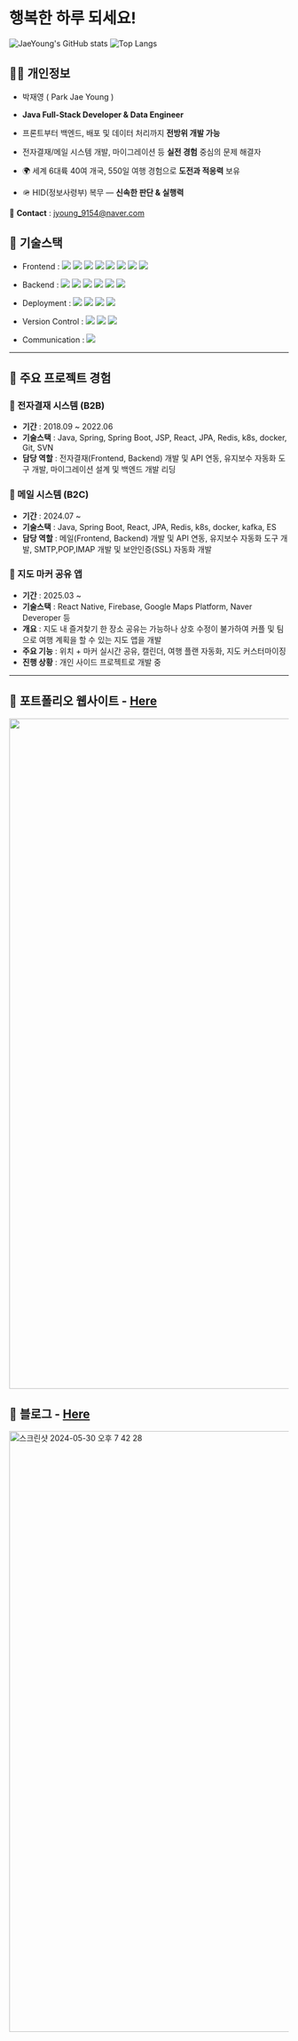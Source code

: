 # 행복한 하루 되세요!

![JaeYoung's GitHub stats](https://github-readme-stats-sand-six-91.vercel.app/api?username=jyoung9154&show_icons=true&theme=calm&count_private=true&hide=stars,prs)
![Top Langs](https://github-readme-stats-sand-six-91.vercel.app/api/top-langs/?username=jyoung9154&layout=compact&theme=calm)

## 🙋‍♂️ 개인정보
- 박재영 ( Park Jae Young )
- **Java Full-Stack Developer & Data Engineer**
  
- 프론트부터 백엔드, 배포 및 데이터 처리까지 **전방위 개발 가능**
- 전자결재/메일 시스템 개발, 마이그레이션 등 **실전 경험** 중심의 문제 해결자
- 🌍 세계 6대륙 40여 개국, 550일 여행 경험으로 **도전과 적응력** 보유
- 🪖 HID(정보사령부) 복무 — **신속한 판단 & 실행력**

📧 **Contact** : jyoung_9154@naver.com

## 🔨 기술스택
- Frontend :
<span><img src="https://img.shields.io/badge/HTML-e34f26?style=flat&logo=html5&logoColor=white"/></span>
<span><img src="https://img.shields.io/badge/CSS-1572b6?style=flat&logo=css3&logoColor=white"/></span>
<span><img src="https://img.shields.io/badge/JavaScript-dbab09?style=flat&logo=javascript&logoColor=white"/></span>
<span><img src="https://img.shields.io/badge/React-61dafb?style=flat&logo=react&logoColor=white"/></span>
<span><img src="https://img.shields.io/badge/jQuery-0769ad?style=flat&logo=jquery&logoColor=white"/></span>
<span><img src="https://img.shields.io/badge/Bootstrap-7952B3?style=flat&logo=bootstrap&logoColor=white"/></span>
<span><img src="https://img.shields.io/badge/React Query-FF4154?style=flat&logo=react-query&logoColor=white"/></span>
<span><img src="https://img.shields.io/badge/React Hook Form-EC5990?style=flat&logo=react-hook-form&logoColor=white"/></span>

- Backend :
<span><img src="https://img.shields.io/badge/Java-3776AB?style=flat&logo=java&logoColor=white"/></span>
<span><img src="https://img.shields.io/badge/Spring-8bc34b?style=flat&logo=spring&logoColor=white"/></span>
<span><img src="https://img.shields.io/badge/SpringBoot-41AD48?style=flat&logo=springboot&logoColor=white"/></span>
<span><img src="https://img.shields.io/badge/JPA-FFCA28?style=flat&logo=JPA&logoColor=white"/></span>
<span><img src="https://img.shields.io/badge/Linux-3776AB?style=flat&logo=linux&logoColor=white"/></span>
<span><img src="https://img.shields.io/badge/Kafka-231f20?style=flat&logo=apachekafka&logoColor=white"/></span>

- Deployment :
<span><img src="https://img.shields.io/badge/Redis-232f3e?style=flat&logo=redis&logoColor=white"/></span>
<span><img src="https://img.shields.io/badge/Nginx-00c7b7?style=flat&logo=nginx&logoColor=white"/></span>
<span><img src="https://img.shields.io/badge/Docker-2496ED?style=flat&logo=docker&logoColor=white"/></span>
<span><img src="https://img.shields.io/badge/Kubernetes-326ce5?style=flat&logo=kubernetes&logoColor=white"/></span>

- Version Control :
<span><img src="https://img.shields.io/badge/Git-f05032?style=flat&logo=git&logoColor=white"/></span>
<span><img src="https://img.shields.io/badge/GitHub-181717?style=flat&logo=github&logoColor=white"/></span>
<span><img src="https://img.shields.io/badge/SVN-0052cc?style=flat&logo=svn&logoColor=white"/></span><br/>
- Communication :
<span><img src="https://img.shields.io/badge/Jira-0052cc?style=flat&logo=jira&logoColor=white"/></span>

---

## 💼 주요 프로젝트 경험

### 📌 전자결재 시스템 (B2B)
- **기간** : 2018.09 ~ 2022.06
- **기술스택** : Java, Spring, Spring Boot, JSP, React, JPA, Redis, k8s, docker, Git, SVN
- **담당 역할** : 전자결재(Frontend, Backend) 개발 및 API 연동, 유지보수 자동화 도구 개발, 마이그레이션 설계 및 백엔드 개발 리딩

### 📌 메일 시스템 (B2C)
- **기간** : 2024.07 ~ 
- **기술스택** : Java, Spring Boot, React, JPA, Redis, k8s, docker, kafka, ES
- **담당 역할** : 메일(Frontend, Backend) 개발 및 API 연동, 유지보수 자동화 도구 개발, SMTP,POP,IMAP 개발 및 보안인증(SSL) 자동화 개발

### 📌 지도 마커 공유 앱
- **기간** : 2025.03 ~ 
- **기술스택** : React Native, Firebase, Google Maps Platform, Naver Deveroper 등
- **개요** : 지도 내 즐겨찾기 한 장소 공유는 가능하나 상호 수정이 불가하여 커플 및 팀으로 여행 계획을 할 수 있는 지도 앱을 개발   
- **주요 기능** : 위치 + 마커 실시간 공유, 캘린더, 여행 플랜 자동화, 지도 커스터마이징
- **진행 상황** : 개인 사이드 프로젝트로 개발 중

---

## 📝 포트폴리오 웹사이트 - <a href="https://jyoung9154.github.io">Here</a>
[<img width="1206" src="https://github.com/jyoung9154/jyoung9154/assets/38848601/0b1a8958-6ed9-4f89-b24a-8201a3990b38">](https://jyoung9154.github.io)
## 📝 블로그 - <a href="https://velog.io/@jyoung9154/repositioning">Here</a> 
[<img width="1081" alt="스크린샷 2024-05-30 오후 7 42 28" src="https://github.com/jyoung9154/jyoung9154/assets/38848601/17e0ce7c-2eba-4169-ba7b-2469f0c631a0">](https://velog.io/@jyoung9154)
